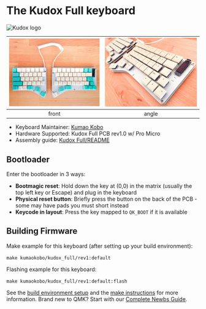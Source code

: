 # The Kudox Full keyboard

![Kudox logo](https://raw.githubusercontent.com/kumaokobo/kudox-keyboard/master/img/kudox.png)

![Kudox Full image2](https://raw.githubusercontent.com/kumaokobo/kudox-keyboard/master/img/kudox-full-image2.jpg) | ![Kudox Full image1](https://raw.githubusercontent.com/kumaokobo/kudox-keyboard/master/img/kudox-full-image1.jpg)
:----:|:-----:
 front | angle

- Keyboard Maintainer: [Kumao Kobo](https://github.com/kumaokobo)
- Hardware Supported: Kudox Full PCB rev1.0 w/ Pro Micro
- Assembly guide: [Kudox Full/README](https://github.com/kumaokobo/kudox-keyboard/blob/master/kudox-full/README.md)

## Bootloader

Enter the bootloader in 3 ways:

* **Bootmagic reset**: Hold down the key at (0,0) in the matrix (usually the top left key or Escape) and plug in the keyboard
* **Physical reset button**: Briefly press the button on the back of the PCB - some may have pads you must short instead
* **Keycode in layout**: Press the key mapped to `QK_BOOT` if it is available

## Building Firmware

Make example for this keyboard (after setting up your build environment):

    make kumaokobo/kudox_full/rev1:default


Flashing example for this keyboard:

    make kumaokobo/kudox_full/rev1:default:flash

See the [build environment setup](https://docs.qmk.fm/#/getting_started_build_tools) and the [make instructions](https://docs.qmk.fm/#/getting_started_make_guide) for more information. Brand new to QMK? Start with our [Complete Newbs Guide](https://docs.qmk.fm/#/newbs).
